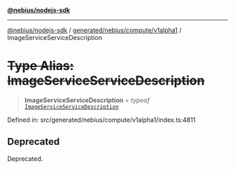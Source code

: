 [**@nebius/nodejs-sdk**](../../../../../README.md)

---

[@nebius/nodejs-sdk](../../../../../README.md) / [generated/nebius/compute/v1alpha1](../README.md) / ImageServiceServiceDescription

# ~~Type Alias: ImageServiceServiceDescription~~

> **ImageServiceServiceDescription** = _typeof_ [`ImageServiceServiceDescription`](../variables/ImageServiceServiceDescription.md)

Defined in: src/generated/nebius/compute/v1alpha1/index.ts:4811

## Deprecated

Deprecated.
